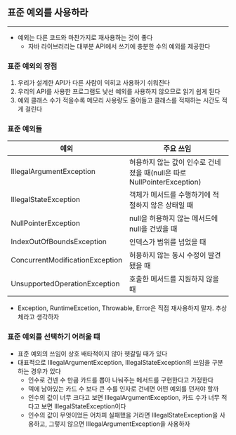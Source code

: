 ## 표준 예외를 사용하라
---
- 예외는 다른 코드와 마찬가지로 재사용하는 것이 좋다
	- 자바 라이브러리는 대부분 API에서 쓰기에 충분한 수의 예외를 제공한다

### 표준 예외의 장점
1. 우리가 설계한 API가 다른 사람이 익히고 사용하기 쉬워진다
2. 우리의 API를 사용한 프로그램도 낯선 예외를 사용하지 않으므로 읽기 쉽게 된다
3. 예외 클래스 수가 적을수록 메모리 사용량도 줄어들고 클래스를 적재하는 시간도 적게 걸린다

### 표준 예외들
| 예외                            | 주요 쓰임                                                               |
| ------------------------------- | ----------------------------------------------------------------------- |
| IllegalArgumentException        | 허용하지 않는 값이 인수로 건네졌을 때(null은 따로 NullPointerException) |
| IllegalStateException           | 객체가 메서드를 수행하기에 적절하지 않은 상태일 때                      |
| NullPointerException            | null을 허용하지 않는 메서드에 null을 건넸을 때                          |
| IndexOutOfBoundsException       | 인덱스가 범위를 넘었을 때                                               |
| ConcurrentModificationException | 허용하지 않는 동시 수정이 발견됐을 때                                   |
| UnsupportedOperationException   | 호출한 메서드를 지원하지 않을 때                                        |

- Exception, RuntimeExcetion, Throwable, Error은 직접 재사용하지 말자. 추상체라고 생각하자

### 표준 예외를 선택하기 어려울 떄
- 표준 예외의 쓰임이 상호 배타적이지 않아 헷갈릴 때가 있다
- 대표적으로 IllegalArgumentException, IllegalStateException의 쓰임을 구분하는 경우가 있다
	- 인수로 건넨 수 만큼 카드를 뽑아 나눠주는 메서드를 구현한다고 가정한다
	- 덱에 남아있는 카드 수 보다 큰 수를 인자로 건네면 어떤 예외를 던저야 할까
	- 인수의 값이 너무 크다고 보면 IllegalArgumentException, 카드 수가 너무 적다고 보면 IllegalStateException이다
	- 인수의 값이 무엇이었든 어차피 실패했을 거라면 IllegalStateException을 사용하고, 그렇지 않으면 IllegalArgumentException을 사용하자
